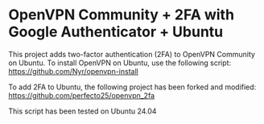 # OpenVPN Community + 2FA with Google Authenticator + Ubuntu

This project adds two-factor authentication (2FA) to OpenVPN Community on Ubuntu.
To install OpenVPN on Ubuntu, use the following script:
https://github.com/Nyr/openvpn-install

To add 2FA to Ubuntu, the following project has been forked and modified:
https://github.com/perfecto25/openvpn_2fa

This script has been tested on Ubuntu 24.04
